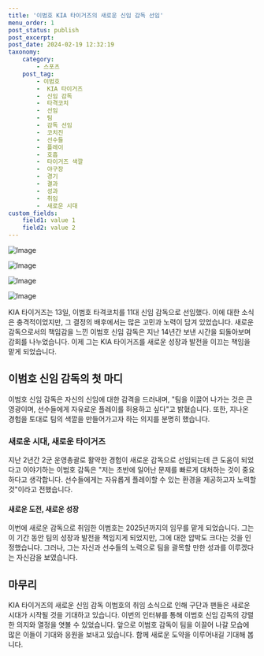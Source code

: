 ```yaml
---
title: '이범호 KIA 타이거즈의 새로운 신임 감독 선임'
menu_order: 1
post_status: publish
post_excerpt: 
post_date: 2024-02-19 12:32:19
taxonomy:
    category:
        - 스포츠
    post_tag:
        - 이범호
        -  KIA 타이거즈
        -  신임 감독
        -  타격코치
        -  선임
        -  팀
        -  감독 선임
        -  코치진
        -  선수들
        -  플레이
        -  호흡
        -  타이거즈 색깔
        -  야구장
        -  경기
        -  결과
        -  성과
        -  취임
        -  새로운 시대
custom_fields:
    field1: value 1
    field2: value 2
---
```


![Image](https://imgnews.pstatic.net/image/468/2024/02/13/0001029910_001_20240213115301865.png?type=w647)

![Image](https://imgnews.pstatic.net/image/468/2024/02/13/0001029910_002_20240213115301937.png?type=w647)

![Image](https://imgnews.pstatic.net/image/468/2024/02/13/0001029910_003_20240213115301980.png?type=w647)

![Image](https://imgnews.pstatic.net/image/468/2024/02/13/0001029910_004_20240213115302020.png?type=w647)

KIA 타이거즈는 13일, 이범호 타격코치를 11대 신임 감독으로 선임했다. 이에 대한 소식은 충격적이었지만, 그 결정의 배후에서는 많은 고민과 노력이 담겨 있었습니다. 새로운 감독으로서의 책임감을 느낀 이범호 신임 감독은 지난 14년간 보낸 시간을 되돌아보며 감회를 나누었습니다. 이제 그는 KIA 타이거즈를 새로운 성장과 발전을 이끄는 책임을 맡게 되었습니다.
## 이범호 신임 감독의 첫 마디
이범호 신임 감독은 자신의 신임에 대한 감격을 드러내며, "팀을 이끌어 나가는 것은 큰 영광이며, 선수들에게 자유로운 플레이를 허용하고 싶다"고 밝혔습니다. 또한, 지나온 경험을 토대로 팀의 색깔을 만들어가고자 하는 의지를 분명히 했습니다.
### 새로운 시대, 새로운 타이거즈
지난 2년간 2군 운영총괄로 활약한 경험이 새로운 감독으로 선임되는데 큰 도움이 되었다고 이야기하는 이범호 감독은 "저는 초반에 일어난 문제를 빠르게 대처하는 것이 중요하다고 생각합니다. 선수들에게는 자유롭게 플레이할 수 있는 환경을 제공하고자 노력할 것"이라고 전했습니다.
#### 새로운 도전, 새로운 성장
이번에 새로운 감독으로 취임한 이범호는 2025년까지의 임무를 맡게 되었습니다. 그는 이 기간 동안 팀의 성장과 발전을 책임지게 되었지만, 그에 대한 압박도 크다는 것을 인정했습니다. 그러나, 그는 자신과 선수들의 노력으로 팀을 괄목할 만한 성과를 이루겠다는 자신감을 보였습니다.
## 마무리
KIA 타이거즈의 새로운 신임 감독 이범호의 취임 소식으로 인해 구단과 팬들은 새로운 시대가 시작될 것을 기대하고 있습니다. 이번의 인터뷰를 통해 이범호 신임 감독의 강렬한 의지와 열정을 엿볼 수 있었습니다. 앞으로 이범호 감독이 팀을 이끌어 나갈 모습에 많은 이들이 기대와 응원을 보내고 있습니다. 함께 새로운 도약을 이루어내길 기대해 봅니다.
